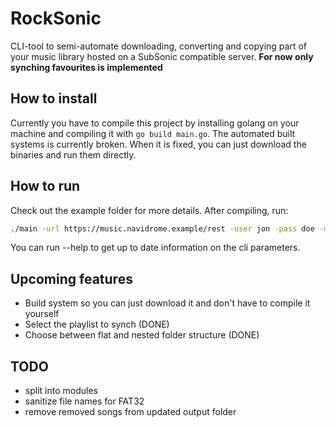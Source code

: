 # RockSonic

CLI-tool to semi-automate downloading, converting and copying part of your music library hosted on a SubSonic compatible server.
**For now only synching favourites is implemented**

## How to install

Currently you have to compile this project by installing golang on your machine and compiling it with `go build main.go`.
The automated built systems is currently broken. When it is fixed, you can just download the binaries and run them directly.

## How to run

Check out the example folder for more details.
After compiling, run:

```bash
./main -url https://music.navidrome.example/rest -user jon -pass doe -mp3 -quality 3 -coversize 200
```

You can run --help to get up to date information on the cli parameters.

## Upcoming features

- Build system so you can just download it and don't have to compile it yourself
- Select the playlist to synch (DONE)
- Choose between flat and nested folder structure (DONE)

## TODO

- split into modules
- sanitize file names for FAT32
- remove removed songs from updated output folder
